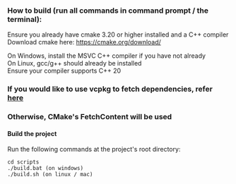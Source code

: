 

### How to build (run all commands in command prompt / the terminal):
Ensure you already have cmake 3.20 or higher installed and a C++ compiler <br />
Download cmake here: https://cmake.org/download/ <br />

On Windows, install the MSVC C++ compiler if you have not already <br />
On Linux, gcc/g++ should already be installed <br />
Ensure your compiler supports C++ 20 <br />

### If you would like to use vcpkg to fetch dependencies, refer [here](/docs/vcpkg.md)
### Otherwise, CMake's FetchContent will be used

#### Build the project
Run the following commands at the project's root directory:
```
cd scripts
./build.bat (on windows)
./build.sh (on linux / mac)
```
